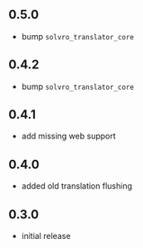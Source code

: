## 0.5.0

- bump `solvro_translator_core`


## 0.4.2

- bump `solvro_translator_core`

## 0.4.1

- add missing web support

## 0.4.0

- added old translation flushing

## 0.3.0

- initial release
